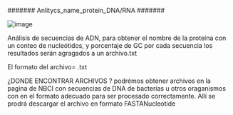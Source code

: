  ####### Anlitycs_name_protein_DNA/RNA #######

![image](https://github.com/user-attachments/assets/c36b0265-164e-4b29-aa56-c88489b9ca20)

Análisis de secuencias de ADN, para obtener el nombre de la proteína con un conteo de nucleótidos, y porcentaje de GC  por cada secuencia
los resultados serán agragados a un archivo.txt

El formato del archivo= .txt

¿DONDE ENCONTRAR ARCHIVOS ?
podrémos obtener archivos en la pagina de NBCI con secuencias de DNA de bacterias u otros oraganismos con en el formato adecuado  para ser procesado correctamente.
Allí se prodrá descargar el archivo en formato  FASTANucleotide
